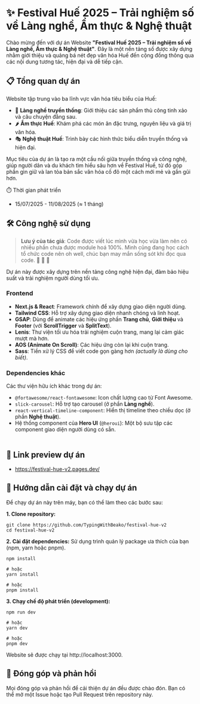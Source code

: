 # ✨ Festival Huế 2025 – Trải nghiệm số về Làng nghề, Ẩm thực & Nghệ thuật

Chào mừng đến với dự án Website **"Festival Huế 2025 – Trải nghiệm số về Làng nghề, Ẩm thực & Nghệ thuật"**. Đây là một nền tảng số được xây dựng nhằm giới thiệu và quảng bá nét đẹp văn hóa Huế đến cộng đồng thông qua các nội dung tương tác, hiện đại và dễ tiếp cận.

## 📋 Tổng quan dự án

Website tập trung vào ba lĩnh vực văn hóa tiêu biểu của Huế:

- 🧵 **Làng nghề truyền thống**: Giới thiệu các sản phẩm thủ công tinh xảo và câu chuyện đằng sau.
- 🌶️ **Ẩm thực Huế**: Khám phá các món ăn đặc trưng, nguyên liệu và giá trị văn hóa.
- 🎭 **Nghệ thuật Huế**: Trình bày các hình thức biểu diễn truyền thống và hiện đại.

Mục tiêu của dự án là tạo ra một cầu nối giữa truyền thống và công nghệ, giúp người dân và du khách tìm hiểu sâu hơn về Festival Huế, từ đó góp phần gìn giữ và lan tỏa bản sắc văn hóa cố đô một cách mới mẻ và gần gũi hơn.

⏱️ Thời gian phát triển

- 15/07/2025 - 11/08/2025 (≈ 1 tháng)

## 🛠️ Công nghệ sử dụng

> **Lưu ý của tác giả**:
> Code được viết lúc mình vừa học vừa làm nên có nhiều phần chưa được module hoá 100%. Mình cũng đang học cách tổ chức code nên oh well, chúc bạn may mắn sống sót khi đọc qua code. 🙏 🙏 🙏

Dự án này được xây dựng trên nền tảng công nghệ hiện đại, đảm bảo hiệu suất và trải nghiệm người dùng tối ưu.

### Frontend

- **Next.js & React**: Framework chính để xây dựng giao diện người dùng.
- **Tailwind CSS**: Hỗ trợ xây dựng giao diện nhanh chóng và linh hoạt.
- **GSAP**: Dùng để animate các hiệu ứng phần **Trang chủ**, **Giới thiệu** và **Footer** (với **ScrollTrigger** và **SplitText**).
- **Lenis**: Thư viện tối ưu hóa trải nghiệm cuộn trang, mang lại cảm giác mượt mà hơn.
- **AOS (Animate On Scroll)**: Các hiệu ứng còn lại khi cuộn trang.
- **Sass**: Tiền xử lý CSS để viết code gọn gàng hơn _(actually là dùng cho biết)_.

### Dependencies khác

Các thư viện hữu ích khác trong dự án:

- `@fortawesome/react-fontawesome`: Icon chất lượng cao từ Font Awesome.
- `slick-carousel`: Hỗ trợ tạo carousel (ở phần **Làng nghề**).
- `react-vertical-timeline-component`: Hiển thị timeline theo chiều dọc (ở phần **Nghệ thuật**).
- Hệ thống component của **Hero UI** (`@heroui`): Một bộ sưu tập các component giao diện người dùng có sẵn.<br><br>

## 🔗 Link preview dự án

- https://festival-hue-v2.pages.dev/

## 🚀 Hướng dẫn cài đặt và chạy dự án

Để chạy dự án này trên máy, bạn có thể làm theo các bước sau:

**1. Clone repository:**

```
git clone https://github.com/TypingWithBeako/festival-hue-v2
cd festival-hue-v2
```

**2. Cài đặt dependencies:**
Sử dụng trình quản lý package ưa thích của bạn (npm, yarn hoặc pnpm).

```
npm install

# hoặc
yarn install

# hoặc
pnpm install
```

**3. Chạy chế độ phát triển (development):**

```
npm run dev

# hoặc
yarn dev

# hoặc
pnpm dev
```

Website sẽ được chạy tại http://localhost:3000.

## 🤝 Đóng góp và phản hồi

Mọi đóng góp và phản hồi để cải thiện dự án đều được chào đón. Bạn có thể mở một Issue hoặc tạo Pull Request trên repository này.
